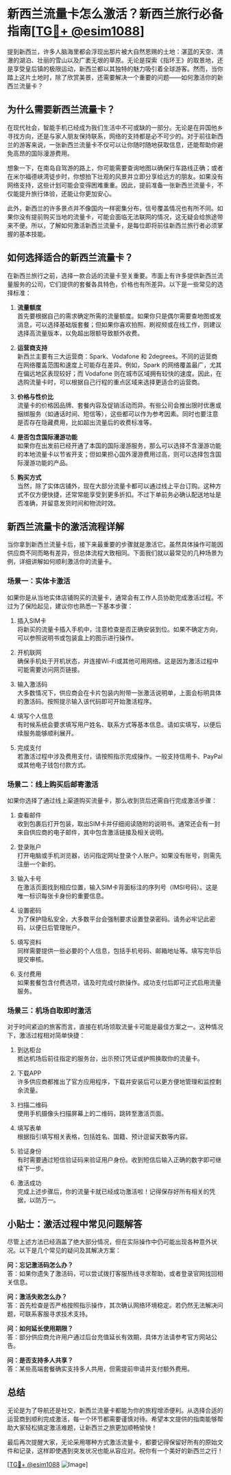 # 新西兰流量卡怎么激活？新西兰旅行必备指南[[TG💪+ @esim1088](https://t.me/s/esim1088)]

提到新西兰，许多人脑海里都会浮现出那片被大自然恩赐的土地：湛蓝的天空、清澈的湖泊、壮丽的雪山以及广袤无垠的草原。无论是探索《指环王》的取景地，还是享受皇后镇的极限运动，新西兰都以其独特的魅力吸引着全球游客。然而，当你踏上这片土地时，除了欣赏美景，还需要解决一个重要的问题——如何激活你的新西兰流量卡？

## 为什么需要新西兰流量卡？

在现代社会，智能手机已经成为我们生活中不可或缺的一部分。无论是在异国他乡寻找方向，还是与家人朋友保持联系，网络的支持都是必不可少的。对于前往新西兰的游客来说，一张新西兰流量卡不仅可以让你随时随地获取信息，还能帮助你避免高昂的国际漫游费用。

想象一下，在南岛自驾游的路上，你可能需要查询地图以确保行车路线正确；或者在米尔福德峡湾徒步时，你想拍下壮观的风景并立即分享给远方的朋友。如果没有网络支持，这些计划可能会变得困难重重。因此，提前准备一张新西兰流量卡，不仅能提升旅行体验，还能让你更加安心。

此外，新西兰的许多景点并不像国内一样密集分布，信号覆盖情况也有所不同。如果你没有提前购买当地的流量卡，可能会面临无法联网的情况，这无疑会给旅途带来不便。所以，了解如何激活新西兰流量卡，是每位即将前往新西兰旅行者必须掌握的基本技能。

## 如何选择适合的新西兰流量卡？

在新西兰旅行之前，选择一款合适的流量卡至关重要。市面上有许多提供新西兰流量服务的公司，它们提供的套餐各具特色，价格也有所差异。以下是一些常见的选择标准：

1. **流量额度**  
   首先要根据自己的需求确定所需的流量额度。如果你只是偶尔需要查地图或发消息，可以选择基础版套餐；但如果你喜欢拍照、刷视频或在线工作，则建议选择高流量版本，以免超出限额导致额外收费。

2. **运营商支持**  
   新西兰主要有三大运营商：Spark、Vodafone 和 2degrees。不同的运营商在网络覆盖范围和速度上可能存在差异。例如，Spark 的网络覆盖最广，尤其在偏远地区表现较好；而 Vodafone 则在城市区域拥有较快的速度。因此，在选购流量卡时，可以根据自己行程的重点区域来选择更适合的运营商。

3. **价格与性价比**  
   流量卡的价格因品牌、套餐内容及促销活动而异。有些公司会推出限时优惠或捆绑服务（如通话时间、短信等），这些都可以作为参考因素。同时也要注意是否存在隐藏费用，比如超出流量后的收费标准等。

4. **是否包含国际漫游功能**  
   如果你在出发前已经开通了本国的国际漫游服务，那么可以选择不含漫游功能的本地流量卡以节省开支；但如果担心国外漫游费用过高，则可以选择包含国际漫游功能的产品。

5. **购买方式**  
   当然，除了实体店铺外，现在大部分流量卡都可以通过线上平台订购。这种方式不仅方便快捷，还常常能享受到更多折扣。不过下单前务必确认配送地址是否准确，并留意发货时间和物流时效。

## 新西兰流量卡的激活流程详解

当你拿到新西兰流量卡后，接下来最重要的步骤就是激活它。虽然具体操作可能因供应商不同而略有差异，但总体流程大致相同。下面我们就以最常见的几种场景为例，详细讲解如何顺利激活你的流量卡。

### 场景一：实体卡激活

如果你是从当地实体店铺购买的流量卡，通常会有工作人员协助完成激活过程。不过为了保险起见，建议你也熟悉一下基本步骤：

1. 插入SIM卡  
   将新买的流量卡插入手机中，注意检查是否正确安装到位。如果不确定方向，可以参照说明书或包装盒上的图示进行操作。

2. 开机联网  
   确保手机处于开机状态，并连接Wi-Fi或其他可用网络。这是因为激活过程中可能需要访问网页链接。

3. 输入激活码  
   大多数情况下，供应商会在卡片包装内附带一张激活说明单，上面会标明具体的激活码。按照提示输入该代码即可开始激活程序。

4. 填写个人信息  
   有时候系统会要求填写用户姓名、联系方式等基本信息。请如实填写，以便后续服务能够顺利展开。

5. 完成支付  
   若激活过程中涉及费用支付，请按照指示完成操作。一般支持信用卡、PayPal 或其他电子钱包付款方式。

### 场景二：线上购买后邮寄激活

如果你选择了通过线上渠道购买流量卡，那么收到货后还需自行完成激活步骤：

1. 查看邮件  
   收到包裹后打开包装，取出SIM卡并仔细阅读随附的说明书。通常还会有一封来自供应商的电子邮件，其中包含激活链接及相关说明。

2. 登录账户  
   打开电脑或手机浏览器，访问指定网址登录个人账户。如果没有账号，则需先注册一个新的。

3. 输入卡号  
   在激活页面找到相应位置，输入SIM卡背面标注的序列号（IMSI号码）。这是唯一标识每张卡身份的重要信息。

4. 设置密码  
   为了保护隐私安全，大多数平台会强制要求设置登录密码。请务必牢记此密码，以便日后管理账户。

5. 填写资料  
   同样需要提供一些必要的个人信息，包括手机号码、邮箱地址等。填写完毕后提交审核。

6. 支付费用  
   如果套餐包含付费选项，请及时完成付款操作。成功支付后即可正式启用流量服务。

### 场景三：机场自取即时激活

对于时间紧迫的旅客而言，直接在机场领取流量卡可能是最佳方案之一。这种情况下，激活过程相对简单快捷：

1. 到达柜台  
   抵达机场后前往指定的服务台，出示预订凭证或护照换取你的流量卡。

2. 下载APP  
   许多供应商都推出了官方应用程序，下载并安装后可以更方便地管理和监控剩余流量。

3. 扫描二维码  
   使用手机摄像头扫描屏幕上的二维码，跳转至激活页面。

4. 填写表单  
   根据指引填写相关表格，包括姓名、国籍、预计逗留天数等内容。

5. 验证身份  
   有时需要通过短信验证码来验证用户身份。收到短信后输入正确的数字即可继续下一步。

6. 激活成功  
   完成上述步骤后，你的流量卡就已经成功激活啦！记得保存好所有相关的凭据，以防万一。

## 小贴士：激活过程中常见问题解答

尽管上述方法已经涵盖了绝大部分情况，但在实际操作中仍可能出现各种意外状况。以下是几个常见的疑问及其解决方案：

**问：忘记激活码怎么办？**  
答：如果你遗失了激活码，可以尝试拨打客服热线寻求帮助，或者登录官网找回相关信息。

**问：激活失败怎么办？**  
答：首先检查是否严格按照指示操作，其次确认网络环境稳定。若仍然无法解决问题，可联系客服寻求技术支持。

**问：如何延长使用期限？**  
答：部分供应商允许用户通过后台充值延长有效期，具体方法请参考官方网站公告。

**问：是否支持多人共享？**  
答：某些高端套餐确实支持多人共用，但需提前申请并支付额外费用。

## 总结

无论是为了导航还是社交，新西兰流量卡都能为你的旅程增添便利。从选择合适的运营商到顺利完成激活，每一个环节都需要谨慎对待。希望本文提供的指南能够帮助大家轻松搞定激活难题，让新西兰之旅更加顺畅愉快！

最后再次提醒大家，无论采用哪种方式激活流量卡，都要记得保留好所有的原始文件和记录，这样即使遇到突发状况也能从容应对。祝你有一个美好的新西兰之行！

[[TG💪+ @esim1088](https://t.me/s/esim1088) ![Image](https://i.postimg.cc/4NQfJmqS/Snipaste-2025-05-13-00-14-12.png)]